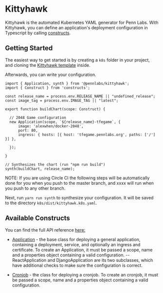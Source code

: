 # Kittyhawk

Kittyhawk is the automated Kubernetes YAML generator for Penn Labs. 
With Kittyhawk, you can define an application's deployment configuration in Typescript by calling [constructs](https://cdk8s.io/docs/v1.0.0-beta.3/concepts/constructs/).

## Getting Started

The easiest way to get started is by creating a `k8s` folder in your project, and cloning the [Kittyhawk template](https://github.com/pennlabs/kittyhawk-template) inside. 

Afterwards, you can write your configuration. 

```
import { Application, synth } from '@pennlabs/kittyhawk';
import { Construct } from 'constructs'; 

const release_name = process.env.RELEASE_NAME || "undefined_release";
const image_tag = process.env.IMAGE_TAG || "latest";

export function buildChart(scope: Construct) {

  // 2048 Game configuration
  new Application(scope, `${release_name}-tfegame`, {
      image: 'alexwhen/docker-2048',
      port: 80,
      ingress: { hosts: [{ host: 'tfegame.pennlabs.org', paths: ['/'] }] },

  });

}

// Synthesizes the chart (run "npm run build")
synth(buildChart, release_name);

```

NOTE: If you are using Circle CI the following steps will be automatically done for you when you push to the master branch, and xxxx will run when you push to any other branch.

Next, run `yarn run synth` to synthesize your configuration. It will be saved to the directory `k8s/dist/kittyhawk.k8s.yaml`.


## Available Constructs

You can find the full API reference [here:](https://pennlabs.github.io/kittyhawk/index.html) 

- [Application](lib/application.ts) - the base class for deploying a general application, containing a deployment, service, and optionally an ingress and certificate. To create an Application, it must be passed a scope, name and a properties object containing a valid configuration. 
    -- ReactApplication and DjangoApplication are its two subclasses, which have additional checks to make sure the configuration is correct.

- [Cronjob](lib/cronjob.ts) - the class for deploying a cronjob. To create an cronjob, it must be passed a scope, name and a properties object containing a valid configuration. 